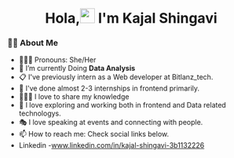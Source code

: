 <h1 align="center"> Hola,<img src="https://media.giphy.com/media/hvRJCLFzcasrR4ia7z/giphy.gif" width="30px"/> I'm Kajal Shingavi </h1>

### :woman_technologist: About Me 
- 👩🏻‍💻 Pronouns: She/Her
- 💼 I’m currently Doing <strong>Data Analysis</strong>
- 📋 I've previously intern as a Web developer at Bitlanz_tech.
- 🎒 I've done almost 2-3 internships in frontend primarily.
- 👩🏻‍🏫 I love to share my knowledge  
- 🧭 I love exploring and working both in frontend and Data related technologys.
- 🎭 I love speaking at events and connecting with people.
- 📫 How to reach me: Check social links below.
- Linkedin -www.linkedin.com/in/kajal-shingavi-3b1132226


